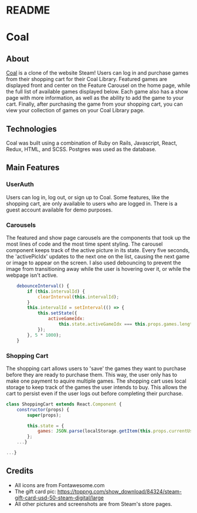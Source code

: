 # README

# Coal

## About

[Coal](https://coal-powered.herokuapp.com/#/) is a clone of the website Steam! Users can log in and purchase games from their shopping cart for their Coal Library. Featured games are displayed front and center on the Feature Carousel on the home page, while the full list of available games displayed below. Each game also has a show page with more information, as well as the ability to add the game to your cart. Finally, after purchasing the game from your shopping cart, you can view your collection of games on your Coal Library page.

## Technologies

Coal was built using a combination of Ruby on Rails, Javascript, React, Redux, HTML, and SCSS. Postgres was used as the database.

## Main Features

### UserAuth

Users can log in, log out, or sign up to Coal. Some features, like the shopping cart, are only available to users who are logged in. There is a guest account available for demo purposes.

### Carousels

The featured and show page carousels are the components that took up the most lines of code and the most time spent styling. The carousel component keeps track of the active picture in its state. Every five seconds, the 'activePicIdx' updates to the next one on the list, causing the next game or image to appear on the screen. I also used debouncing to prevent the image from transitioning away while the user is hovering over it, or while the webpage isn't active.

```javascript
    debounceInterval() {
        if (this.intervalId) {
            clearInterval(this.intervalId);
        }
        this.intervalId = setInterval(() => {
            this.setState({
                activeGameIdx:
                    this.state.activeGameIdx === this.props.games.length - 1 ? 0 : this.state.activeGameIdx + 1,
            });
        }, 5 * 1000);
    }
```

### Shopping Cart

The shopping cart allows users to 'save' the games they want to purchase before they are ready to purchase them. This way, the user only has to make one payment to aquire multiple games. The shopping cart uses local storage to keep track of the games the user intends to buy. This allows the cart to persist even if the user logs out before completing their purchase.

```javascript
class ShoppingCart extends React.Component {
    constructor(props) {
        super(props);

        this.state = {
            games: JSON.parse(localStorage.getItem(this.props.currentUserId)),
        };
    ...}

...}

```

## Credits

-   All icons are from Fontawesome.com
-   The gift card pic: https://toppng.com/show_download/84324/steam-gift-card-usd-50-steam-digital/large
-   All other pictures and screenshots are from Steam's store pages.
